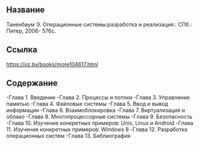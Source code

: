 ## Название

Таненбаум Э. Операционные системы:разработка и реализация.: СПб.: Питер, 2006- 576с.

## Ссылка
https://oz.by/books/more104617.html

## Содержание
-Глава 1. Введение 
-Глава 2. Процессы и потоки
-Глава 3. Управление памятью
-Глава 4. Файловые системы
-Глава 5. Ввод и вывод информации
-Глава 6. Взаимоблокировка
-Глава 7. Виртуализация и облако
-Глава 8. Многопроцессорные системы
-Глава 9. Безопасность
-Глава 10. Изучение конкретных примеров: Unix, Linux и Android
-Глава 11. Изучение конкретных примеров: Windows 8
-Глава 12. Разработка операционных систем
-Глава 13. Библиография

